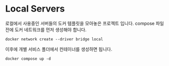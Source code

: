 # Local Servers
로컬에서 사용중인 서버들의 도커 템플릿을 모아놓은 프로젝트 입니다. compose 파일 전에 도커 네트워크를 먼저 생성해야 합니다.
```
docker network create --driver bridge local
```
이후에 개별 서비스 폴더에서 컨테이너를 생성하면 됩니다.
```
docker compose up -d
```
